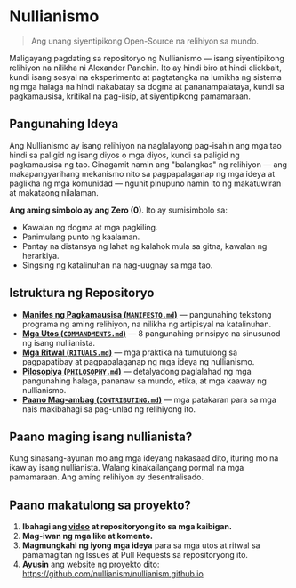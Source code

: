 
# Nullianismo 

> Ang unang siyentipikong Open-Source na relihiyon sa mundo.

Maligayang pagdating sa repositoryo ng Nullianismo — isang siyentipikong relihiyon na nilikha ni Alexander Panchin. Ito ay hindi biro at hindi clickbait, kundi isang sosyal na eksperimento at pagtatangka na lumikha ng sistema ng mga halaga na hindi nakabatay sa dogma at pananampalataya, kundi sa pagkamausisa, kritikal na pag-iisip, at siyentipikong pamamaraan.

## Pangunahing Ideya

Ang Nullianismo ay isang relihiyon na naglalayong pag-isahin ang mga tao hindi sa paligid ng isang diyos o mga diyos, kundi sa paligid ng pagkamausisa ng tao. Ginagamit namin ang "balangkas" ng relihiyon — ang makapangyarihang mekanismo nito sa pagpapalaganap ng mga ideya at paglikha ng mga komunidad — ngunit pinupuno namin ito ng makatuwiran at makataong nilalaman.

**Ang aming simbolo ay ang Zero (0)**. Ito ay sumisimbolo sa:

- Kawalan ng dogma at mga pagkiling.
- Panimulang punto ng kaalaman.
- Pantay na distansya ng lahat ng kalahok mula sa gitna, kawalan ng herarkiya.
- Singsing ng katalinuhan na nag-uugnay sa mga tao.

## Istruktura ng Repositoryo

- [**Manifes ng Pagkamausisa (`MANIFESTO.md`)**](./MANIFESTO.md) — pangunahing tekstong programa ng aming relihiyon, na nilikha ng artipisyal na katalinuhan.
- [**Mga Utos (`COMMANDMENTS.md`)**](./COMMANDMENTS.md) — 8 pangunahing prinsipyo na sinusunod ng isang nullianista.
- [**Mga Ritwal (`RITUALS.md`)**](./RITUALS.md) — mga praktika na tumutulong sa pagpapatibay at pagpapalaganap ng mga ideya ng nullianismo.
- [**Pilosopiya (`PHILOSOPHY.md`)**](./PHILOSOPHY.md) — detalyadong paglalahad ng mga pangunahing halaga, pananaw sa mundo, etika, at mga kaaway ng nullianismo.
- [**Paano Mag-ambag (`CONTRIBUTING.md`)**](./CONTRIBUTING.md) — mga patakaran para sa mga nais makibahagi sa pag-unlad ng relihiyong ito.

## Paano maging isang nullianista?

Kung sinasang-ayunan mo ang mga ideyang nakasaad dito, ituring mo na ikaw ay isang nullianista. Walang kinakailangang pormal na mga pamamaraan. Ang aming relihiyon ay desentralisado.

## Paano makatulong sa proyekto?

1. **Ibahagi ang [video](https://www.youtube.com/watch?v=mCErecXWGCc) at repositoryong ito sa mga kaibigan.**
2. **Mag-iwan ng mga like at komento.**
3. **Magmungkahi ng iyong mga ideya** para sa mga utos at ritwal sa pamamagitan ng Issues at Pull Requests sa repositoryong ito.
4. **Ayusin** ang website ng proyekto dito: https://github.com/nullianism/nullianism.github.io
